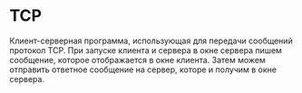 # TCP
Клиент-серверная программа, использующая для передачи сообщений протокол TCP. При запуске клиента и сервера в окне сервера пишем сообщение, которое отображается в окне клиента. Затем можем отправить ответное сообщение на сервер, которе и получим в окне сервера.
